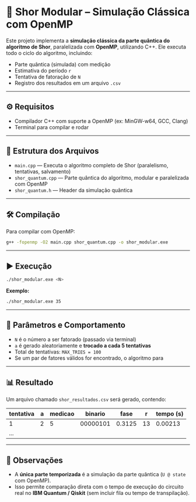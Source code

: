 # 🧮 Shor Modular – Simulação Clássica com OpenMP

Este projeto implementa a **simulação clássica da parte quântica do algoritmo de Shor**, paralelizada com **OpenMP**, utilizando C++. Ele executa todo o ciclo do algoritmo, incluindo:

- Parte quântica (simulada) com medição
- Estimativa do período `r`
- Tentativa de fatoração de `N`
- Registro dos resultados em um arquivo `.csv`

---

## ⚙️ Requisitos

- Compilador C++ com suporte a OpenMP (ex: MinGW-w64, GCC, Clang)
- Terminal para compilar e rodar

---

## 📁 Estrutura dos Arquivos

- `main.cpp` — Executa o algoritmo completo de Shor (paralelismo, tentativas, salvamento)
- `shor_quantum.cpp` — Parte quântica do algoritmo, modular e paralelizada com OpenMP
- `shor_quantum.h` — Header da simulação quântica

---

## 🛠️ Compilação

Para compilar com OpenMP:

```bash
g++ -fopenmp -O2 main.cpp shor_quantum.cpp -o shor_modular.exe
```

---

## ▶️ Execução

```bash
./shor_modular.exe <N>
```

**Exemplo:**
```bash
./shor_modular.exe 35
```

---

## 🔄 Parâmetros e Comportamento

- `N` é o número a ser fatorado (passado via terminal)
- `a` é gerado aleatoriamente e **trocado a cada 5 tentativas**
- Total de tentativas: `MAX_TRIES = 100`
- Se um par de fatores válidos for encontrado, o algoritmo para

---

## 📊 Resultado

Um arquivo chamado `shor_resultados.csv` será gerado, contendo:

| tentativa | a  | medicao | binario   | fase   | r  | tempo (s) |
|-----------|----|---------|-----------|--------|----|-----------|
| 1         | 2  | 5       | 00000101  | 0.3125 | 13 | 0.00213   |
| ...       |    |         |           |        |    |           |

---

## 📌 Observações

- A **única parte temporizada** é a simulação da parte quântica (`U @ state` com OpenMP).
- Isso permite comparação direta com o tempo de execução do circuito real no **IBM Quantum / Qiskit** (sem incluir fila ou tempo de transpilação).
